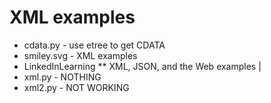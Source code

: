 # XML examples

* cdata.py - use etree to get CDATA
* smiley.svg - XML examples
* LinkedInLearning
** XML, JSON, and the Web examples | 
* xml.py - NOTHING
* xml2.py - NOT WORKING
